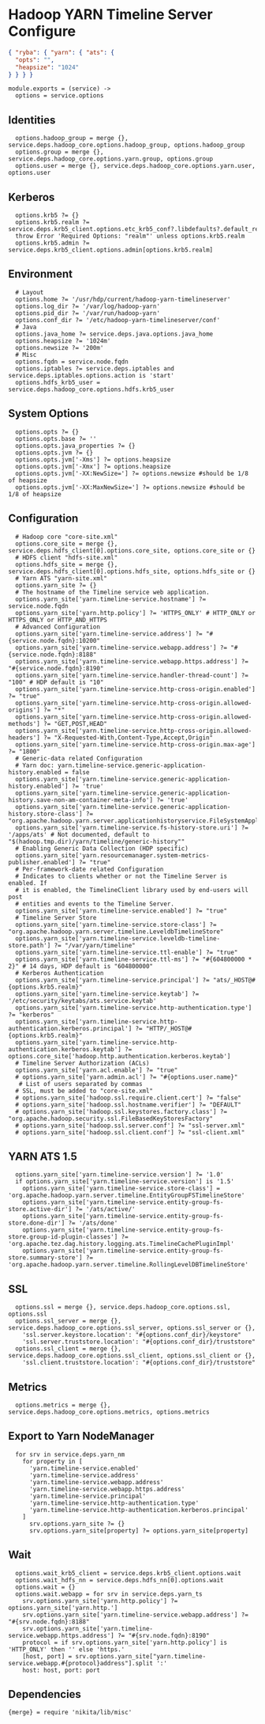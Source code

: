 
# Hadoop YARN Timeline Server Configure

```json
{ "ryba": { "yarn": { "ats": {
  "opts": "",
  "heapsize": "1024"
} } } }
```

    module.exports = (service) ->
      options = service.options

## Identities

      options.hadoop_group = merge {}, service.deps.hadoop_core.options.hadoop_group, options.hadoop_group
      options.group = merge {}, service.deps.hadoop_core.options.yarn.group, options.group
      options.user = merge {}, service.deps.hadoop_core.options.yarn.user, options.user

## Kerberos

      options.krb5 ?= {}
      options.krb5.realm ?= service.deps.krb5_client.options.etc_krb5_conf?.libdefaults?.default_realm
      throw Error 'Required Options: "realm"' unless options.krb5.realm
      options.krb5.admin ?= service.deps.krb5_client.options.admin[options.krb5.realm]
      
## Environment

      # Layout
      options.home ?= '/usr/hdp/current/hadoop-yarn-timelineserver'
      options.log_dir ?= '/var/log/hadoop-yarn'
      options.pid_dir ?= '/var/run/hadoop-yarn'
      options.conf_dir ?= '/etc/hadoop-yarn-timelineserver/conf'
      # Java
      options.java_home ?= service.deps.java.options.java_home
      options.heapsize ?= '1024m'
      options.newsize ?= '200m'
      # Misc
      options.fqdn = service.node.fqdn
      options.iptables ?= service.deps.iptables and service.deps.iptables.options.action is 'start'
      options.hdfs_krb5_user = service.deps.hadoop_core.options.hdfs.krb5_user

## System Options

      options.opts ?= {}
      options.opts.base ?= ''
      options.opts.java_properties ?= {}
      options.opts.jvm ?= {}
      options.opts.jvm['-Xms'] ?= options.heapsize
      options.opts.jvm['-Xmx'] ?= options.heapsize
      options.opts.jvm['-XX:NewSize='] ?= options.newsize #should be 1/8 of heapsize
      options.opts.jvm['-XX:MaxNewSize='] ?= options.newsize #should be 1/8 of heapsize

## Configuration

      # Hadoop core "core-site.xml"
      options.core_site = merge {}, service.deps.hdfs_client[0].options.core_site, options.core_site or {}
      # HDFS client "hdfs-site.xml"
      options.hdfs_site = merge {}, service.deps.hdfs_client[0].options.hdfs_site, options.hdfs_site or {}
      # Yarn ATS "yarn-site.xml"
      options.yarn_site ?= {}
      # The hostname of the Timeline service web application.
      options.yarn_site['yarn.timeline-service.hostname'] ?= service.node.fqdn
      options.yarn_site['yarn.http.policy'] ?= 'HTTPS_ONLY' # HTTP_ONLY or HTTPS_ONLY or HTTP_AND_HTTPS
      # Advanced Configuration
      options.yarn_site['yarn.timeline-service.address'] ?= "#{service.node.fqdn}:10200"
      options.yarn_site['yarn.timeline-service.webapp.address'] ?= "#{service.node.fqdn}:8188"
      options.yarn_site['yarn.timeline-service.webapp.https.address'] ?= "#{service.node.fqdn}:8190"
      options.yarn_site['yarn.timeline-service.handler-thread-count'] ?= "100" # HDP default is "10"
      options.yarn_site['yarn.timeline-service.http-cross-origin.enabled'] ?= "true"
      options.yarn_site['yarn.timeline-service.http-cross-origin.allowed-origins'] ?= "*"
      options.yarn_site['yarn.timeline-service.http-cross-origin.allowed-methods'] ?= "GET,POST,HEAD"
      options.yarn_site['yarn.timeline-service.http-cross-origin.allowed-headers'] ?= "X-Requested-With,Content-Type,Accept,Origin"
      options.yarn_site['yarn.timeline-service.http-cross-origin.max-age'] ?= "1800"
      # Generic-data related Configuration
      # Yarn doc: yarn.timeline-service.generic-application-history.enabled = false
      options.yarn_site['yarn.timeline-service.generic-application-history.enabled'] ?= 'true'
      options.yarn_site['yarn.timeline-service.generic-application-history.save-non-am-container-meta-info'] ?= 'true'
      options.yarn_site['yarn.timeline-service.generic-application-history.store-class'] ?= "org.apache.hadoop.yarn.server.applicationhistoryservice.FileSystemApplicationHistoryStore"
      options.yarn_site['yarn.timeline-service.fs-history-store.uri'] ?= '/apps/ats' # Not documented, default to "$(hadoop.tmp.dir)/yarn/timeline/generic-history""
      # Enabling Generic Data Collection (HDP specific)
      options.yarn_site['yarn.resourcemanager.system-metrics-publisher.enabled'] ?= "true"
      # Per-framework-date related Configuration
      # Indicates to clients whether or not the Timeline Server is enabled. If
      # it is enabled, the TimelineClient library used by end-users will post
      # entities and events to the Timeline Server.
      options.yarn_site['yarn.timeline-service.enabled'] ?= "true"
      # Timeline Server Store
      options.yarn_site['yarn.timeline-service.store-class'] ?= "org.apache.hadoop.yarn.server.timeline.LeveldbTimelineStore"
      options.yarn_site['yarn.timeline-service.leveldb-timeline-store.path'] ?= "/var/yarn/timeline"
      options.yarn_site['yarn.timeline-service.ttl-enable'] ?= "true"
      options.yarn_site['yarn.timeline-service.ttl-ms'] ?= "#{604800000 * 2}" # 14 days, HDP default is "604800000"
      # Kerberos Authentication
      options.yarn_site['yarn.timeline-service.principal'] ?= "ats/_HOST@#{options.krb5.realm}"
      options.yarn_site['yarn.timeline-service.keytab'] ?= '/etc/security/keytabs/ats.service.keytab'
      options.yarn_site['yarn.timeline-service.http-authentication.type'] ?= "kerberos"
      options.yarn_site['yarn.timeline-service.http-authentication.kerberos.principal'] ?= "HTTP/_HOST@#{options.krb5.realm}"
      options.yarn_site['yarn.timeline-service.http-authentication.kerberos.keytab'] ?= options.core_site['hadoop.http.authentication.kerberos.keytab']
      # Timeline Server Authorization (ACLs)
      options.yarn_site['yarn.acl.enable'] ?= "true"
      # options.yarn_site['yarn.admin.acl'] ?= "#{options.user.name}"
       # List of users separated by commas
      # SSL, must be added to "core-site.xml"
      # options.yarn_site['hadoop.ssl.require.client.cert'] ?= "false"
      # options.yarn_site['hadoop.ssl.hostname.verifier'] ?= "DEFAULT"
      # options.yarn_site['hadoop.ssl.keystores.factory.class'] ?= "org.apache.hadoop.security.ssl.FileBasedKeyStoresFactory"
      # options.yarn_site['hadoop.ssl.server.conf'] ?= "ssl-server.xml"
      # options.yarn_site['hadoop.ssl.client.conf'] ?= "ssl-client.xml"

## YARN ATS 1.5

      options.yarn_site['yarn.timeline-service.version'] ?= '1.0'
      if options.yarn_site['yarn.timeline-service.version'] is '1.5'
        options.yarn_site['yarn.timeline-service.store-class'] = 'org.apache.hadoop.yarn.server.timeline.EntityGroupFSTimelineStore'
        options.yarn_site['yarn.timeline-service.entity-group-fs-store.active-dir'] ?= '/ats/active/'
        options.yarn_site['yarn.timeline-service.entity-group-fs-store.done-dir'] ?= '/ats/done'
        options.yarn_site['yarn.timeline-service.entity-group-fs-store.group-id-plugin-classes'] ?= 'org.apache.tez.dag.history.logging.ats.TimelineCachePluginImpl'
        options.yarn_site['yarn.timeline-service.entity-group-fs-store.summary-store'] ?= 'org.apache.hadoop.yarn.server.timeline.RollingLevelDBTimelineStore'

## SSL

      options.ssl = merge {}, service.deps.hadoop_core.options.ssl, options.ssl
      options.ssl_server = merge {}, service.deps.hadoop_core.options.ssl_server, options.ssl_server or {},
        'ssl.server.keystore.location': "#{options.conf_dir}/keystore"
        'ssl.server.truststore.location': "#{options.conf_dir}/truststore"
      options.ssl_client = merge {}, service.deps.hadoop_core.options.ssl_client, options.ssl_client or {},
        'ssl.client.truststore.location': "#{options.conf_dir}/truststore"

## Metrics

      options.metrics = merge {}, service.deps.hadoop_core.options.metrics, options.metrics

## Export to Yarn NodeManager

      for srv in service.deps.yarn_nm
        for property in [
          'yarn.timeline-service.enabled'
          'yarn.timeline-service.address'
          'yarn.timeline-service.webapp.address'
          'yarn.timeline-service.webapp.https.address'
          'yarn.timeline-service.principal'
          'yarn.timeline-service.http-authentication.type'
          'yarn.timeline-service.http-authentication.kerberos.principal'
        ]
          srv.options.yarn_site ?= {}
          srv.options.yarn_site[property] ?= options.yarn_site[property]

## Wait

      options.wait_krb5_client = service.deps.krb5_client.options.wait
      options.wait_hdfs_nn = service.deps.hdfs_nn[0].options.wait
      options.wait = {}
      options.wait.webapp = for srv in service.deps.yarn_ts
        srv.options.yarn_site['yarn.http.policy'] ?= options.yarn_site['yarn.http.']
        srv.options.yarn_site['yarn.timeline-service.webapp.address'] ?= "#{srv.node.fqdn}:8188"
        srv.options.yarn_site['yarn.timeline-service.webapp.https.address'] ?= "#{srv.node.fqdn}:8190"
        protocol = if srv.options.yarn_site['yarn.http.policy'] is 'HTTP_ONLY' then '' else 'https.'
        [host, port] = srv.options.yarn_site["yarn.timeline-service.webapp.#{protocol}address"].split ':'
        host: host, port: port

## Dependencies

    {merge} = require 'nikita/lib/misc'
